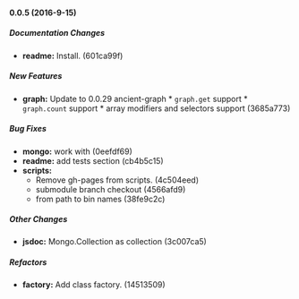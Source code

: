 #### 0.0.5 (2016-9-15)

##### Documentation Changes

* **readme:** Install. (601ca99f)

##### New Features

* **graph:** Update to 0.0.29 ancient-graph * `graph.get` support * `graph.count` support * array modifiers and selectors support (3685a773)

##### Bug Fixes

* **mongo:**  work with (0eefdf69)
* **readme:** add tests section (cb4b5c15)
* **scripts:**
  * Remove gh-pages from scripts. (4c504eed)
  * submodule branch checkout (4566afd9)
  * from path to bin names (38fe9c2c)

##### Other Changes

* **jsdoc:** Mongo.Collection as collection (3c007ca5)

##### Refactors

* **factory:** Add class factory. (14513509)

